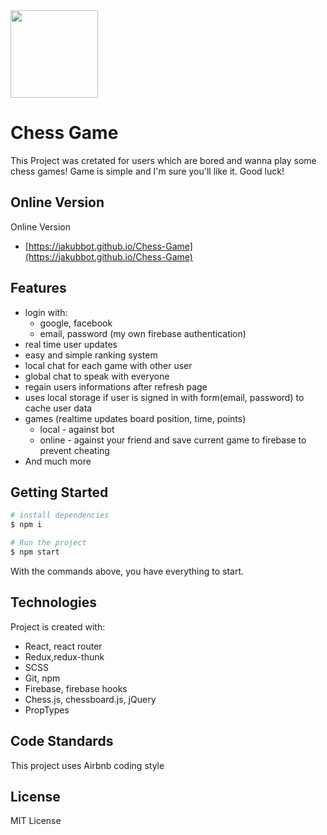 <img align="center" width="140" height="140" src="https://user-images.githubusercontent.com/64312840/110952685-cc17e700-8346-11eb-8e9d-f363e6da104d.png">

# Chess Game

<!-- https://user-images.githubusercontent.com/64312840/110952685-cc17e700-8346-11eb-8e9d-f363e6da104d.png -->

This Project was cretated for users which are bored and wanna play some chess games!
Game is simple and I'm sure you'll like it. Good luck!

## Online Version

Online Version
- [https://jakubbot.github.io/Chess-Game](https://jakubbot.github.io/Chess-Game)

## Features

- login with: 
  - google, facebook
  - email, password (my own firebase authentication)
- real time user updates
- easy and simple ranking system
- local chat for each game with other user
- global chat to speak with everyone
- regain users informations after refresh page
- uses local storage if user is signed in with form(email, password) to cache user data 
- games (realtime updates board position, time, points)
  - local - against bot
  - online - against your friend and save current game to firebase to prevent cheating
- And much more

## Getting Started

```sh
# install dependencies
$ npm i

# Run the project
$ npm start
```

With the commands above, you have everything to start.

## Technologies

Project is created with:

- React, react router
- Redux,redux-thunk
- SCSS
- Git, npm
- Firebase, firebase hooks
- Chess.js, chessboard.js, jQuery
- PropTypes

## Code Standards

This project uses Airbnb coding style

## License

MIT License